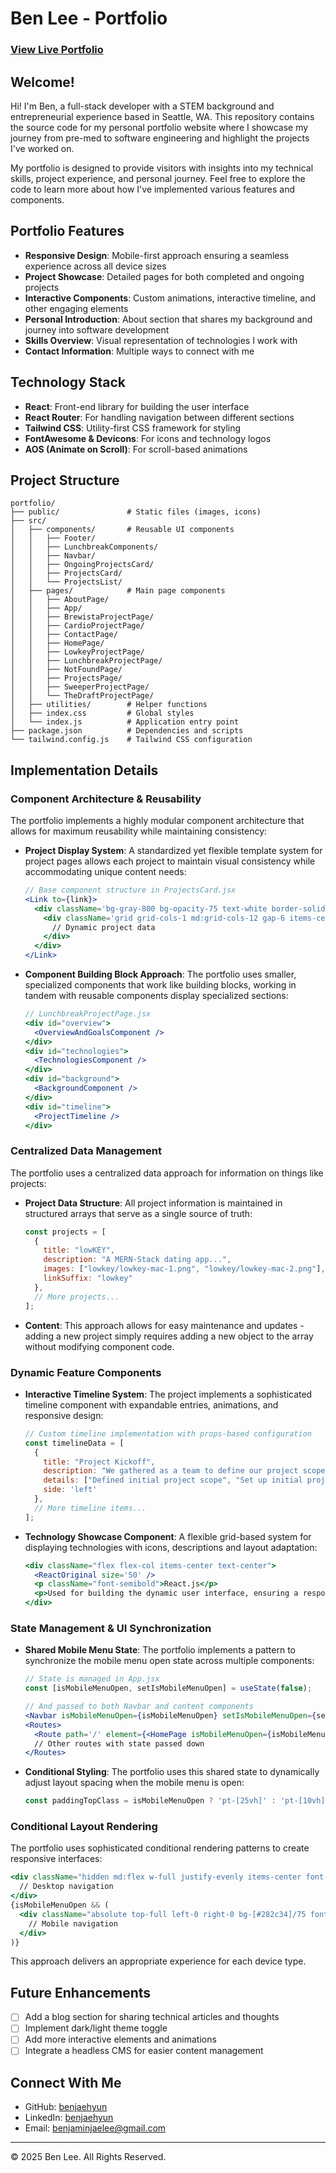 # Ben Lee - Portfolio

### [View Live Portfolio](https://www.benjaelee.com/) 



## Welcome!

Hi! I'm Ben, a full-stack developer with a STEM background and entrepreneurial experience based in Seattle, WA. This repository contains the source code for my personal portfolio website where I showcase my journey from pre-med to software engineering and highlight the projects I've worked on.

My portfolio is designed to provide visitors with insights into my technical skills, project experience, and personal journey. Feel free to explore the code to learn more about how I've implemented various features and components.

## Portfolio Features

- **Responsive Design**: Mobile-first approach ensuring a seamless experience across all device sizes
- **Project Showcase**: Detailed pages for both completed and ongoing projects
- **Interactive Components**: Custom animations, interactive timeline, and other engaging elements
- **Personal Introduction**: About section that shares my background and journey into software development
- **Skills Overview**: Visual representation of technologies I work with
- **Contact Information**: Multiple ways to connect with me

## Technology Stack

- **React**: Front-end library for building the user interface
- **React Router**: For handling navigation between different sections
- **Tailwind CSS**: Utility-first CSS framework for styling
- **FontAwesome & Devicons**: For icons and technology logos
- **AOS (Animate on Scroll)**: For scroll-based animations

## Project Structure

```
portfolio/
├── public/               # Static files (images, icons)
├── src/
│   ├── components/       # Reusable UI components
│   │   ├── Footer/
│   │   ├── LunchbreakComponents/
│   │   ├── Navbar/
│   │   ├── OngoingProjectsCard/
│   │   ├── ProjectsCard/
│   │   └── ProjectsList/
│   ├── pages/            # Main page components
│   │   ├── AboutPage/
│   │   ├── App/
│   │   ├── BrewistaProjectPage/
│   │   ├── CardioProjectPage/
│   │   ├── ContactPage/
│   │   ├── HomePage/
│   │   ├── LowkeyProjectPage/
│   │   ├── LunchbreakProjectPage/
│   │   ├── NotFoundPage/
│   │   ├── ProjectsPage/
│   │   ├── SweeperProjectPage/
│   │   └── TheDraftProjectPage/
│   ├── utilities/        # Helper functions
│   ├── index.css         # Global styles
│   └── index.js          # Application entry point
├── package.json          # Dependencies and scripts
└── tailwind.config.js    # Tailwind CSS configuration
```

## Implementation Details

### Component Architecture & Reusability

The portfolio implements a highly modular component architecture that allows for maximum reusability while maintaining consistency:

- **Project Display System**: A standardized yet flexible template system for project pages allows each project to maintain visual consistency while accommodating unique content needs:
  ```jsx
  // Base component structure in ProjectsCard.jsx
  <Link to={link}>
    <div className='bg-gray-800 bg-opacity-75 text-white border-solid rounded-lg border-2 p-6 md:p-8 w-full md:w-[80vw] max-w-6xl mx-auto hover:bg-opacity-90 transition duration-300 ease-in-out'>
      <div className='grid grid-cols-1 md:grid-cols-12 gap-6 items-center'>
        // Dynamic project data
      </div>
    </div>
  </Link>
  ```

- **Component Building Block Approach**: The portfolio uses smaller, specialized components that work like building blocks, working in tandem with reusable components display specialized sections:
  ```jsx
  // LunchbreakProjectPage.jsx 
  <div id="overview">
    <OverviewAndGoalsComponent />
  </div>
  <div id="technologies">
    <TechnologiesComponent />
  </div>
  <div id="background">
    <BackgroundComponent />
  </div>
  <div id="timeline">
    <ProjectTimeline />
  </div>
  ```

### Centralized Data Management

The portfolio uses a centralized data approach for information on things like projects:

- **Project Data Structure**: All project information is maintained in structured arrays that serve as a single source of truth:
  ```jsx
  const projects = [
    {
      title: "lowKEY",
      description: "A MERN-Stack dating app...",
      images: ["lowkey/lowkey-mac-1.png", "lowkey/lowkey-mac-2.png"],
      linkSuffix: "lowkey"
    },
    // More projects...
  ];
  ```

- **Content**: This approach allows for easy maintenance and updates - adding a new project simply requires adding a new object to the array without modifying component code.

### Dynamic Feature Components

- **Interactive Timeline System**: The project implements a sophisticated timeline component with expandable entries, animations, and responsive design:
  ```jsx
  // Custom timeline implementation with props-based configuration
  const timelineData = [
    { 
      title: "Project Kickoff", 
      description: "We gathered as a team to define our project scope and objectives.", 
      details: ["Defined initial project scope", "Set up initial project milestones", "Agreed on communication protocols"],
      side: 'left' 
    },
    // More timeline items...
  ];
  ```

- **Technology Showcase Component**: A flexible grid-based system for displaying technologies with icons, descriptions and layout adaptation:
  ```jsx
  <div className="flex flex-col items-center text-center">
    <ReactOriginal size='50' />
    <p className="font-semibold">React.js</p>
    <p>Used for building the dynamic user interface, ensuring a responsive and interactive experience.</p>
  </div>
  ```

### State Management & UI Synchronization

- **Shared Mobile Menu State**: The portfolio implements a  pattern to synchronize the mobile menu open state across multiple components:
  ```jsx
  // State is managed in App.jsx
  const [isMobileMenuOpen, setIsMobileMenuOpen] = useState(false);
  
  // And passed to both Navbar and content components
  <Navbar isMobileMenuOpen={isMobileMenuOpen} setIsMobileMenuOpen={setIsMobileMenuOpen} />
  <Routes>
    <Route path='/' element={<HomePage isMobileMenuOpen={isMobileMenuOpen} />} />
    // Other routes with state passed down
  </Routes>
  ```

- **Conditional Styling**: The portfolio uses this shared state to dynamically adjust layout spacing when the mobile menu is open:
  ```jsx
  const paddingTopClass = isMobileMenuOpen ? 'pt-[25vh]' : 'pt-[10vh]';
  ```

### Conditional Layout Rendering

The portfolio uses sophisticated conditional rendering patterns to create responsive interfaces:

```jsx
<div className="hidden md:flex w-full justify-evenly items-center font-mono font-extralight text-lg text-white">
  // Desktop navigation
</div>
{isMobileMenuOpen && (
  <div className="absolute top-full left-0 right-0 bg-[#282c34]/75 font-mono font-extralight text-lg z-10 flex flex-col items-center py-4">
    // Mobile navigation
  </div>
)}
```

This approach delivers an appropriate experience for each device type.




## Future Enhancements

- [ ] Add a blog section for sharing technical articles and thoughts
- [ ] Implement dark/light theme toggle
- [ ] Add more interactive elements and animations
- [ ] Integrate a headless CMS for easier content management

## Connect With Me

- GitHub: [benjaehyun](https://github.com/benjaehyun)
- LinkedIn: [benjaehyun](https://www.linkedin.com/in/benjaehyun/)
- Email: [benjaminjaelee@gmail.com](mailto:benjaminjaelee@gmail.com)

---

© 2025 Ben Lee. All Rights Reserved.
